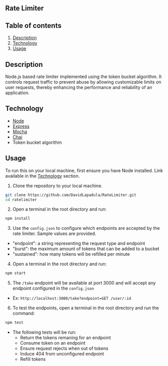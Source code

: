 ## Rate Limiter

## Table of contents
1. [Description](#description)
2. [Technology](#technology)
3. [Usage](#usage)

## Description

Node.js based rate limiter implemented using the token bucket algorithm. It controls request traffic to prevent abuse by allowing customizable limits on user requests, thereby enhancing the performance and reliability of an application.

## Technology

- [Node](https://redux.js.org/)
- [Express](https://expressjs.com/)
- [Mocha](https://mochajs.org/)
- [Chai](https://www.chaijs.com/)
- Token bucket algorithm

## Usage

To run this on your local machine, first ensure you have Node installed. Link available in the [Technology](#technology) section.

1. Clone the repository to your local machine. 
```bash
git clone https://github.com/DavidLapadula/RateLimiter.git
cd ratelimiter
```  

2. Open a terminal in the root directory and run:
```bash
npm install
``` 

3. Use the `config.json` to configure which endpoints are accepted by the rate limiter. Sample values are provided.
- "endpoint": a string representing the request type and endpoint
- "burst": the maximum amount of tokens that can be added to a bucket
- "sustained": how many tokens will be refilled per minute

4. Open a terminal in the root directory and run:
```bash
npm start
``` 

5. The `/take` endpoint will be available at port 3000 and will accept any endpoint configured in the `config.json`
- Ex:  `http://localhost:3000/take?endpoint=GET /user/:id`

6. To test the endpoints, open a terminal in the root directory and run the command: 
```bash
npm test
``` 
- The following tests will be run:
  - Return the tokens remaning for an endpoint
  - Consume token on an endpoint
  - Ensure request rejects when out of tokens
  - Induce 404 from unconfigured endpoint
  - Refill tokens
